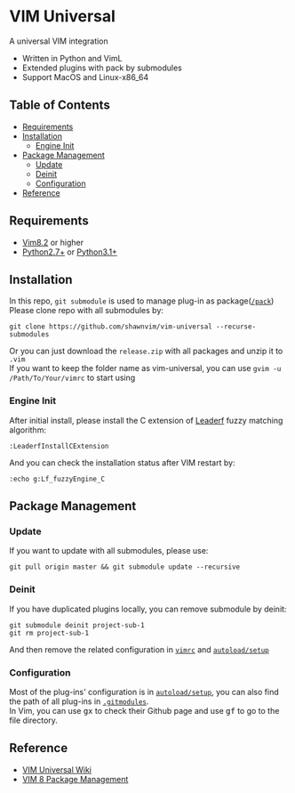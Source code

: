 # VIM Universal

A universal VIM integration

 - Written in Python and VimL
 - Extended plugins with pack by submodules
 - Support MacOS and Linux-x86_64

## Table of Contents

- [Requirements](#requirements)
- [Installation](#installation)
  - [Engine Init](#engine-init)
- [Package Management](#package-management)
  - [Update](#update)
  - [Deinit](#deinit)
  - [Configuration](#configuration)
- [Reference](#reference)
 
 
## Requirements

 - [Vim8.2](https://github.com/vim/vim) or higher
 - [Python2.7+](https://www.python.org/downloads/release/python-2718/) or [Python3.1+](https://www.python.org/downloads/)

## Installation

In this repo, `git submodule` is used to manage plug-in as package([`/pack`](https://github.com/shawnvim/vim-universal/tree/master/pack))   
Please clone repo with all submodules by:
```
git clone https://github.com/shawnvim/vim-universal --recurse-submodules
```
Or you can just download the `release.zip` with all packages and unzip it to `.vim`  
If you want to keep the folder name as vim-universal, you can use `gvim -u /Path/To/Your/vimrc` to start using

### Engine Init

After initial install, please install the C extension of [Leaderf](https://github.com/Yggdroot/LeaderF#performance) fuzzy matching algorithm:
```vim
:LeaderfInstallCExtension
```
And you can check the installation status after VIM restart by:
```vim
:echo g:Lf_fuzzyEngine_C
```  

## Package Management

### Update
If you want to update with all submodules, please use:
```
git pull origin master && git submodule update --recursive
```  

### Deinit
If you have duplicated plugins locally, you can remove submodule by deinit:
```
git submodule deinit project-sub-1
git rm project-sub-1
```
And then remove the related configuration in [`vimrc`](https://github.com/shawnvim/vim-universal/blob/master/vimrc) and [`autoload/setup`](https://github.com/shawnvim/vim-universal/blob/master/autoload/setup.vim)  

### Configuration
Most of the plug-ins' configuration is in [`autoload/setup`](https://github.com/shawnvim/vim-universal/blob/master/autoload/setup.vim), you can also find the path of all plug-ins in [`.gitmodules`](https://github.com/shawnvim/vim-universal/blob/master/.gitmodules).  
In Vim, you can use <kbd>gx</kbd> to check their Github page and use <kbd>gf</kbd> to go to the file directory.  


## Reference
 - [VIM Universal Wiki](shawnvim.github.io/vim-universal/)
 - [VIM 8 Package Management](https://www.danielfranklin.id.au/vim-8-package-management/)




